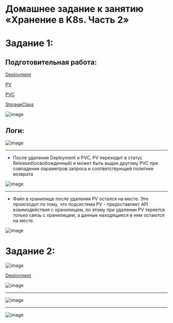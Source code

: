 # Домашнее задание к занятию «Хранение в K8s. Часть 2»

# Задание 1:

## Подготовительная работа:

[Deployment](https://github.com/Dimarkle/DevOps/blob/main/%D0%94%D0%BE%D0%BC%D0%B0%D1%88%D0%BD%D0%B5%D0%B5%20%D0%B7%D0%B0%D0%B4%D0%B0%D0%BD%D0%B8%D0%B5%20%D0%BA%20%D0%B7%D0%B0%D0%BD%D1%8F%D1%82%D0%B8%D1%8E%20%C2%AB%D0%A5%D1%80%D0%B0%D0%BD%D0%B5%D0%BD%D0%B8%D0%B5%20%D0%B2%20K8s.%20%D0%A7%D0%B0%D1%81%D1%82%D1%8C%202%C2%BB/Deployment.yaml)

[PV](https://github.com/Dimarkle/DevOps/blob/main/%D0%94%D0%BE%D0%BC%D0%B0%D1%88%D0%BD%D0%B5%D0%B5%20%D0%B7%D0%B0%D0%B4%D0%B0%D0%BD%D0%B8%D0%B5%20%D0%BA%20%D0%B7%D0%B0%D0%BD%D1%8F%D1%82%D0%B8%D1%8E%20%C2%AB%D0%A5%D1%80%D0%B0%D0%BD%D0%B5%D0%BD%D0%B8%D0%B5%20%D0%B2%20K8s.%20%D0%A7%D0%B0%D1%81%D1%82%D1%8C%202%C2%BB/pv.yaml) 

[PVC](https://github.com/Dimarkle/DevOps/blob/main/%D0%94%D0%BE%D0%BC%D0%B0%D1%88%D0%BD%D0%B5%D0%B5%20%D0%B7%D0%B0%D0%B4%D0%B0%D0%BD%D0%B8%D0%B5%20%D0%BA%20%D0%B7%D0%B0%D0%BD%D1%8F%D1%82%D0%B8%D1%8E%20%C2%AB%D0%A5%D1%80%D0%B0%D0%BD%D0%B5%D0%BD%D0%B8%D0%B5%20%D0%B2%20K8s.%20%D0%A7%D0%B0%D1%81%D1%82%D1%8C%202%C2%BB/pvs.yaml)

[StorageClass](https://github.com/Dimarkle/DevOps/blob/main/%D0%94%D0%BE%D0%BC%D0%B0%D1%88%D0%BD%D0%B5%D0%B5%20%D0%B7%D0%B0%D0%B4%D0%B0%D0%BD%D0%B8%D0%B5%20%D0%BA%20%D0%B7%D0%B0%D0%BD%D1%8F%D1%82%D0%B8%D1%8E%20%C2%AB%D0%A5%D1%80%D0%B0%D0%BD%D0%B5%D0%BD%D0%B8%D0%B5%20%D0%B2%20K8s.%20%D0%A7%D0%B0%D1%81%D1%82%D1%8C%202%C2%BB/storage.yaml)

![image](https://github.com/Dimarkle/DevOps/assets/118626944/f766678c-986b-4f66-b1cb-59918d541eea)

## Логи:

![image](https://github.com/Dimarkle/DevOps/assets/118626944/d9394b08-c88f-4d33-92d1-f3b5873cbffd)
___
* После удаления Deployment и PVC, PV переходит в статус Released(освобожденный) и может быть выдан другому PVC при совпадении параметров запроса и соответствующей политике возврата

![image](https://github.com/Dimarkle/DevOps/assets/118626944/dbad96da-c1d3-4646-b3dc-77847ec369d1)
___

* Файл в хранилище после удаления PV остался на месте. Это происходит по тому, что подсистема PV - предоставляет API взаимодействия с хранилищем, по этому при удалении PV теряется только связь с хранилищем, а данные находящиеся в нем остаются на месте.

![image](https://github.com/Dimarkle/DevOps/assets/118626944/89f4789b-26f6-49ea-8f20-d28f886df80a)



# Задание 2:


![image](https://github.com/Dimarkle/DevOps/assets/118626944/f8b02848-0123-40ad-adab-d8edeaa399e6)

[Deployment]()

![image](https://github.com/Dimarkle/DevOps/assets/118626944/f8070876-79fe-4417-bf2f-02ccd092f8b1)
___
![image](https://github.com/Dimarkle/DevOps/assets/118626944/86289200-61f3-421e-bc9d-3dd118c3b5c6)
___
![image](https://github.com/Dimarkle/DevOps/assets/118626944/cf40af75-1d86-4693-8859-65300861abbd)

